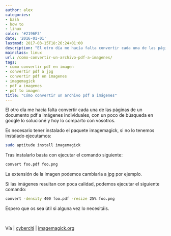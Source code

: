 ```yaml
---
author: alex
categories:
- bash
- how to
- linux
color: '#2196F3'
date: '2016-01-01'
lastmod: 2017-03-15T18:26:24+01:00
description: "El otro día me hacía falta convertir cada una de las páginas  de un documento pdf a imágenes individuales, con un poco de búsqueda en google  lo solucioné y hoy lo comparto con vosotros."
mainclass: linux
url: /como-convertir-un-archivo-pdf-a-imagenes/
tags:
- como convertir pdf en imagen
- convertir pdf a jpg
- convertir pdf en imagenes
- imagemagick
- pdf a imagenes
- pdf to imagen
title: "Cómo convertir un archivo pdf a imágenes"
---
```


<figure>
    <amp-img sizes="(min-width: 128px) 128px, 100vw" on="tap:lightbox1" role="button" tabindex="0" layout="responsive" title="sh" src="/img/2012/07/sh1.png" alt="" width="128px" height="128px" />
</figure>

El otro día me hacía falta convertir cada una de las páginas de un documento pdf a imágenes individuales, con un poco de búsqueda en google lo solucioné y hoy lo comparto con vosotros.

Es necesario tener instalado el paquete imagemagick, si no lo tenemos instalado ejecutamos:

```bash
sudo aptitude install imagemagick
```

Tras instalarlo basta con ejecutar el comando siguiente:

```bash
convert foo.pdf foo.png
```

La extensión de la imagen podemos cambiarla a jpg por ejemplo.

Si las imágenes resultan con poca calidad, podemos ejecutar el siguiente comando:

```bash
convert -density 400 foo.pdf -resize 25% foo.png
```

Espero que os sea útil si alguna vez lo necesitáis.

&nbsp;

Vía | <a href="http://www.cyberciti.biz/faq/howto-convert-a-pdf-file-to-an-image/" target="_blank">cyberciti</a> | <a href="http://www.imagemagick.org/discourse-server/viewtopic.php?f=10&t=13371" target="_blank">imagemagick.org</a>
